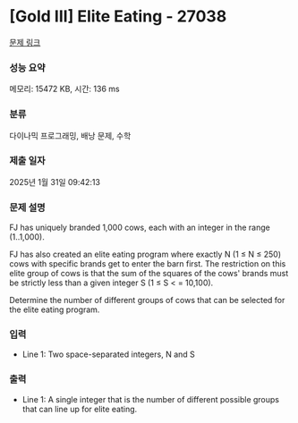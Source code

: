 # [Gold III] Elite Eating - 27038 

[문제 링크](https://www.acmicpc.net/problem/27038) 

### 성능 요약

메모리: 15472 KB, 시간: 136 ms

### 분류

다이나믹 프로그래밍, 배낭 문제, 수학

### 제출 일자

2025년 1월 31일 09:42:13

### 문제 설명

<p>FJ has uniquely branded 1,000 cows, each with an integer in the range (1..1,000).</p>

<p>FJ has also created an elite eating program where exactly N (1 ≤ N ≤ 250) cows with specific brands get to enter the barn first.  The restriction on this elite group of cows is that the sum of the squares of the cows' brands must be strictly less than a given integer S (1 ≤ S < = 10,100).</p>

<p>Determine the number of different groups of cows that can be selected for the elite eating program.</p>

### 입력 

 <ul>
	<li>Line 1: Two space-separated integers, N and S</li>
</ul>

### 출력 

 <ul>
	<li>Line 1: A single integer that is the number of different possible groups that can line up for elite eating.</li>
</ul>

